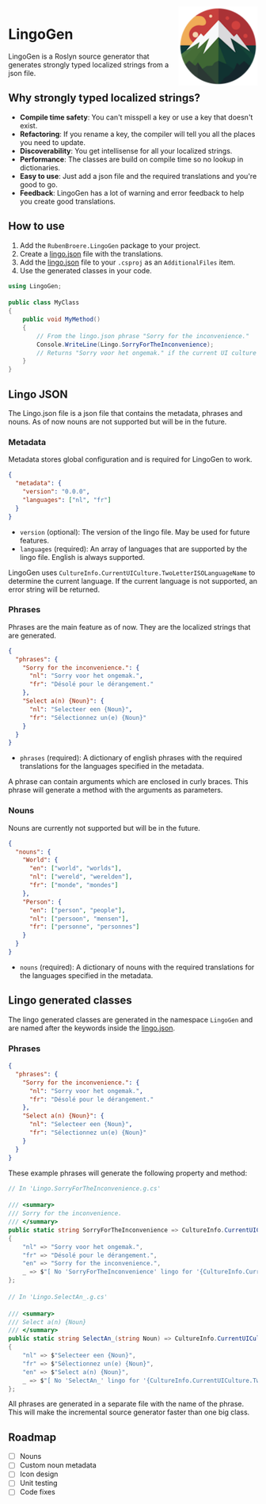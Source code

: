 <img style="float: right;" width="160px" height="160px" src="icon.png" alt="LingoGen logo">

# LingoGen

LingoGen is a Roslyn source generator that generates strongly typed localized strings from a json file.

## Why strongly typed localized strings?

- **Compile time safety**: You can't misspell a key or use a key that doesn't exist.
- **Refactoring**: If you rename a key, the compiler will tell you all the places you need to update.
- **Discoverability**: You get intellisense for all your localized strings.
- **Performance**: The classes are build on compile time so no lookup in dictionaries.
- **Easy to use**: Just add a json file and the required translations and you're good to go.
- **Feedback**: LingoGen has a lot of warning and error feedback to help you create good translations.

## How to use

1. Add the `RubenBroere.LingoGen` package to your project.
2. Create a [lingo.json](#lingo-json) file with the translations.
3. Add the [lingo.json](#lingo-json) file to your `.csproj` as an `AdditionalFiles` item.   
4. Use the generated classes in your code.

```csharp
using LingoGen;

public class MyClass
{
    public void MyMethod()
    {
        // From the lingo.json phrase "Sorry for the inconvenience."
        Console.WriteLine(Lingo.SorryForTheInconvenience);
        // Returns "Sorry voor het ongemak." if the current UI culture is Dutch. 
    }
}
```

## Lingo JSON

The Lingo.json file is a json file that contains the metadata, phrases and nouns.
As of now nouns are not supported but will be in the future.

### Metadata

Metadata stores global configuration and is required for LingoGen to work.

```json
{
  "metadata": {
    "version": "0.0.0",
    "languages": ["nl", "fr"] 
  }
}
```

- `version` (optional): The version of the lingo file. May be used for future features.
- `languages` (required): An array of languages that are supported by the lingo file. English is always supported.

LingoGen uses `CultureInfo.CurrentUICulture.TwoLetterISOLanguageName` to determine the current language. 
If the current language is not supported, an error string will be returned. 

### Phrases

Phrases are the main feature as of now. They are the localized strings that are generated.

```json
{
  "phrases": {
    "Sorry for the inconvenience.": {
      "nl": "Sorry voor het ongemak.",
      "fr": "Désolé pour le dérangement."
    },
    "Select a(n) {Noun}": {
      "nl": "Selecteer een {Noun}",
      "fr": "Sélectionnez un(e) {Noun}"
    }
  }
}
```

- `phrases` (required): A dictionary of english phrases with the required translations for the languages specified in the metadata. 

A phrase can contain arguments which are enclosed in curly braces.
This phrase will generate a method with the arguments as parameters. 

### Nouns

Nouns are currently not supported but will be in the future.

```json
{
  "nouns": {
    "World": {
      "en": ["world", "worlds"],
      "nl": ["wereld", "werelden"],
      "fr": ["monde", "mondes"]
    },
    "Person": {
      "en": ["person", "people"],
      "nl": ["persoon", "mensen"],
      "fr": ["personne", "personnes"]
    }
  }
}
```

- `nouns` (required): A dictionary of nouns with the required translations for the languages specified in the metadata.

## Lingo generated classes

The lingo generated classes are generated in the namespace `LingoGen` and are named after the keywords inside the [lingo.json](#lingo-json).

### Phrases

```json
{
  "phrases": {
    "Sorry for the inconvenience.": {
      "nl": "Sorry voor het ongemak.",
      "fr": "Désolé pour le dérangement."
    },
    "Select a(n) {Noun}": {
      "nl": "Selecteer een {Noun}",
      "fr": "Sélectionnez un(e) {Noun}"
    }
  }
}
```

These example phrases will generate the following property and method:

```csharp
// In 'Lingo.SorryForTheInconvenience.g.cs' 

/// <summary>
/// Sorry for the inconvenience.
/// </summary>
public static string SorryForTheInconvenience => CultureInfo.CurrentUICulture.TwoLetterISOLanguageName switch
{
    "nl" => "Sorry voor het ongemak.",
    "fr" => "Désolé pour le dérangement.",
    "en" => "Sorry for the inconvenience.",
    _ => $"[ No 'SorryForTheInconvenience' lingo for '{CultureInfo.CurrentUICulture.TwoLetterISOLanguageName}' ]"
};

// In 'Lingo.SelectAn_.g.cs'

/// <summary>
/// Select a(n) {Noun}
/// </summary>
public static string SelectAn_(string Noun) => CultureInfo.CurrentUICulture.TwoLetterISOLanguageName switch
{
    "nl" => $"Selecteer een {Noun}",
    "fr" => $"Sélectionnez un(e) {Noun}",
    "en" => $"Select a(n) {Noun}",
    _ => $"[ No 'SelectAn_' lingo for '{CultureInfo.CurrentUICulture.TwoLetterISOLanguageName}' ]"
};
```

All phrases are generated in a separate file with the name of the phrase.
This will make the incremental source generator faster than one big class. 

## Roadmap

- [ ] Nouns
- [ ] Custom noun metadata
- [ ] Icon design
- [ ] Unit testing
- [ ] Code fixes